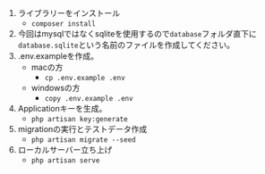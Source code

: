 1. ライブラリーをインストール
    - `composer install`
2. 今回はmysqlではなくsqliteを使用するので`database`フォルダ直下に`database.sqlite`という名前のファイルを作成してください。
3. .env.exampleを作成。
    - macの方
        - `cp .env.example .env`
    - windowsの方
        - `copy .env.example .env`
4. Applicationキーを生成。
    - `php artisan key:generate`
5. migrationの実行とテストデータ作成
    - `php artisan migrate --seed`
6. ローカルサーバー立ち上げ
    - `php artisan serve`